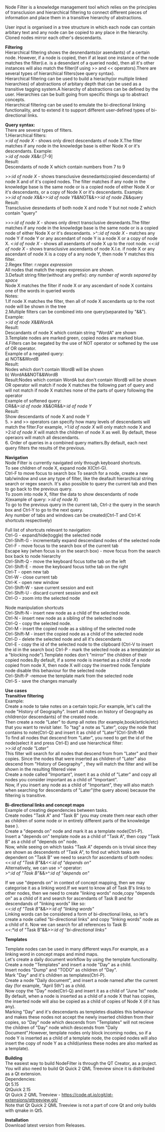Node Filter is a knowledge management tool  which relies on the principles of transclusion and hierarchical filtering to  connect different pieces of information  and place them in a transitive hierarchy of abstractions.
 
 User input  is organised in a tree structure in which each node can contain arbitary text and any node  can be copied to any place in the hierarchy. Cloned nodes mirror each other's descendants.  


**Filtering**  
Hierarchical filtering shows the desnendants(or asendants) of a certain node. However, if a node is copied, then if at least one instance of the node matches the filter(i.e. is a desendant of  a queried node), then all it's other instances will also match the filter(if using >> and << operators).There are several types of hierarchical filters(see query syntax).  
Hierarchical filtering can   be  used to build a  hierachy(or multiple linked hierarchies) of abstractions  of arbitary depth that can be used as a transitive tagging system.A hierarchy of abstractions can be defined by the user. 	 Hierarchies can be built going from specific things up to abstract concepts.   
Hierarchical filtering can be used to emulate the bi-directional linking functionality, and  to extend it to support different user-defined types of bi-directional links.  

**Query syntax:**  
There are several types of filters.  
1.Hierarchical filters:  
\>:*id of node X* -  shows  only  direct descendants of node X.The filter matches if any node in the knowledge base is  either Node X or it's descendants.
 Example:  
\>:*id of node X*&&r:[7-9]  
 Result:  
 Descendants of node X which contain numbers from 7 to 9  

\>>:*id of node X*  - shows transclusive desnedants(copied descendants) of node X and of it's copied nodes. The filter matches if any node in the knowledge base is the same node  or  is a copied node of  either Node X or it's descendants, or a copy of Node X or  it's descendants.
Example:  
\>>:*id of node X*&&>>:*id of node Y*&&NOT&&>>:*id of node Z*&&query    
Result:  
Transclusive desnedants of both node X and node Y but not node Z which contain "query"  

\>>>:*id of node X* - shows only direct transclusive desnedants.The filter matches if any node in the knowledge base is the same node  or  is a copied node of  either Node X or it's descendants. 
\>^::*id of node X* - matches any node Y if node Y or any ascendant of node Y is a node X or a copy of node X.
\<:*id of node X* - shows all asendants of node X up to the root node.
\<<:*id of node X* -  shows transclusive ascendants of node X.I.e.  if node X or any ascendant of node X is a copy of a any node Y, then node Y matches this filter.  
2.Regex filter: r:*regex expression*   
All nodes that match the regex expression are shown.  
3.Default string filter(without any prefix): *any number of words separed by space*  
Node X matches the filter if node X or any ascendant of node X contains one of the words in queried words    
Notes:  
1.If node X matches the filter, then all of node X ascendants up to the root node will be shown in the tree   
2.Multiple filters can be combined into one query(separated by "&&").  
Example:  
\>:*id of node X*&&WordA    
Result:  
 Descandants of node X which contain string  "WordA" are shown  
3.Template nodes are marked green, copied nodes are marked blue.  
4.Filters can be negated by the use of NOT operator or softened by the use of OR operator.    
Example of a negated query:   
a) NOT&&WordB    
Result:  
Nodes which don't contain WordB will be shown  
b) WordA&&NOT&&WordB    
Result:Nodes which contain WordA but don't contain WordB will be shown  
OR operator will match if node X matches the following part of query and will not match if  node X  matches none of the parts of query following the operator   
Example of softened query:  
OR&&>:*id of node X*&&OR&&>:*id of node Y*   
Result:  
Show  descendants   of  node X and node Y  
5. >  and >> operators can specify how many levels of descendants will match the filter.For example, >1:*id of node X* will only match node X and >2:*id of node X* will match the children of node X as well. By default, these operaors will match all descendants.  
6. Order of queries in a combined query matters.By default, each next query filters the results of the previous.  



**Navigation**  
Node Filter is currently navigated only through keyboard shortcuts.    
To see children of node X, expand node X(Ctrl-G).    
Ctrl-F to move focus to search box
To search for a node, create a new tab/window and use any type of filter, like the deafault hierarchical string search or regex search. It's also possible to query the current tab and then to go back to the previous query.  
To zoom into node X, filter the data to show descendants of node X(example of query:  >:*id of node X*)   
To go to the previous query in the current tab, Ctrl-z the query in the search box and Ctrl-Y to go to the next query.    
Any number of tabs and windows can be created(Ctrl-T and Ctrl-K shortcuts respectively)  

Full list of shortcuts relevant to navigation:  
Ctrl-G - expand/hide(toggle) the selected node  
Ctrl-Shift-G - incrementally expand descendand nodes of the selected node  
Ctrl-F - move focus to the search box of  the current tab  
Escape key (when focus is on the search box) - move focus from the search box back to node hierarchy  
Ctrl-Shift-Q - move the keyboard focus tothe tab on the left  
Ctrl-Shift-E - move the keyboard focus tothe tab on the right  
Ctrl-T - open new tab  
Ctrl-W - close current tab  
Ctrl-K - open new window  
Ctrl-Shift-W - save current session and exit  
Ctrl-Shift-U  - discard current session and exit  
Ctrl-O - zoom into the selected node  

Node manipulation shortcuts  
Ctrl-Shift-N - insert new node as a child of the selected node.  
Ctrl-N - iinsert new node as a sibling of the selected node  
Ctrl-Q - copy the selected node.  
Ctrl-M - insert the copied node as a sibling of the selected node  
Ctrl-Shift-M - insert the copied node as a child of the selected node  
Ctrl-D - delete the selected node and all  it's descendants  
Ctrl-E - copy the id of the selected node to the clipboard (Ctrl-V to insert the id in the search box)
Ctrl-P - mark the selected node as a template(or as a "blocking node").Template nodes don't "mirror" the children of their copied nodes.By default, if a some node is inserted as a child of  a  node copied from node X, then node X will copy the insertred node.Template node disable this behaviour for the selected node  
Ctrl-Shift-P -remove the template mark from the selected node  
Ctrl-S - save the changes manually  


**Use cases**  
**Transitive filtering**  
Example:  
 Create a node  to take notes on a certain topic.For example, let's call the node "History of Geography". Insert all notes on history of Geography as children(or descendants) of the created node.   
Then create a node "Later" to dump all notes (for example,book/article/etc) that you want to revisit later. 
To "tag" a note as "Later", copy the node that contains to note(Ctrl-Q) and insert it as child of "Later"(Ctrl-Shift-M)  
To find all nodes that descend from "Later", you need to get the id of the node(select it and press Ctrl-E) and use hierarchical filter:   
\>>:*id of node "Later"*  
This filter will search for all nodes that descend from from "Later" and their copies. Since the nodes that were inserted as children of "Later"  also descend from   "History of Geography" , they will match the filter and will be shown in the resulting filtered view  
Create  a node called "Important", insert it as a child of "Later" and copy all nodes  you consider important as a child of "Important".  
Now, if you insert any node as a child  of "Important", they will also match when searching for descendants of "Later"(the query above) because the filtering is transitive.  

**Bi-directional links and concept maps**  
Example of creating dependencies between tasks.  
Create  nodes "Task A" and "Task B" (you may create them  near each other as children of some node or  in entirely  different parts of the knowledge base ).  
Create a "depends on" node and mark it as a template node(Ctrl-P).  
Insert a "depends on" template node as a child of "Task A", then copy "Task B" as a child of "depends on" node.  
Now, while seeing  on which tasks "Task A" depends on is trivial since they are shown as descendents of "Task A", to find out which tasks are dependent on "Task B" we need to search for ascendants of both nodes:  
\<<:*id of "Task B"*&&<<:*id of "depends on"*    
Alternatively, we can use  \>^ operator:  
\>^:*id of "Task B"*&&>^:*id of "depends on"*    

If we use "depends on" in context of concept mapping, then we may categorise it as a linking word.If we want to know all of Task B's links to other nodes, then we need to create "linking words" node,copy "depends on" as a child of it  and search for ascendants of Task B and for descendands of "linking words" like so:  
\<<:*id of "Task B"*&&>>:*id of "linking words"*    
Linking words can be considered a form of bi-directional links, so let's create a node called "bi-directional links" and copy "linking words" node as a child of it. Now we can search for all references to Task B:  
\<<:*id of "Task B"&&>>:*id of "bi-directional links"*  

**Templates**  
 
Template nodes can be used in many different ways.For example, as a linking word in concept maps and mind maps.  
Let's create a daily document workflow by using the template functionality.  
Create a node "Templates" and insert a node "Day" as a child.  
Insert  nodes "Dump" and "TODO" as children of "Day".  
Mark "Day" and it's children as templates(Ctrl-P).  
Create a node "Daily document", and insert a node named after the current day (for example, "April 5th") as a child.  
Now copy the "Day" node(Ctrl-Q) and insert it as a child of "June 1st" node.  
By default, when a node  is inserted as a child of a node X that has copies, the inserted node will also be copied as a child of copies of Node X (if it has any).  
Marking "Day" and it's descendants as templetes disables this behaviour  and makes these nodes not accept the newly inserted children from their copies, so "Day" node which descends from "Templates" will not recieve the children of "Day" node which descends from "Daily Document".However, template nodes only block incoming nodes, so if a node Y is inserted as a child of a template node, the copied nodes will also insert the copy of node Y as a child(unless these nodes are also marked as a template).  

**Building**  
The easiest way to build NodeFilter is through the QT Creator, as a project. You will also need to build Qt Quick 2  QML Treeview since it is distributed as a Qt extension.  
Dependencies:  
Qt 5.15  
QtQuick 2.15  
Qt Quick 2 QML Treeview - 	https://code.qt.io/cgit/qt-extensions/qttreeview.git/  
Note that Qt Quick 2 QML Treeview is not a part of core Qt and only builds with qmake in Qt5.   

**Installation**  
Download latest version from Releases.  

	
	

